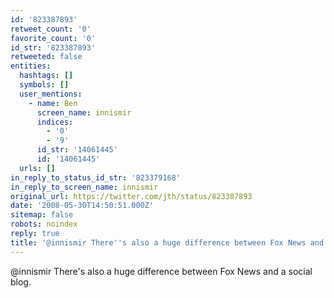 ```yaml
---
id: '823387893'
retweet_count: '0'
favorite_count: '0'
id_str: '823387893'
retweeted: false
entities:
  hashtags: []
  symbols: []
  user_mentions:
    - name: Ben
      screen_name: innismir
      indices:
        - '0'
        - '9'
      id_str: '14061445'
      id: '14061445'
  urls: []
in_reply_to_status_id_str: '823379168'
in_reply_to_screen_name: innismir
original_url: https://twitter.com/jth/status/823387893
date: '2008-05-30T14:50:51.000Z'
sitemap: false
robots: noindex
reply: true
title: '@innismir There''s also a huge difference between Fox News and a social blog.'
---
```


@innismir There's also a huge difference between Fox News and a social blog.